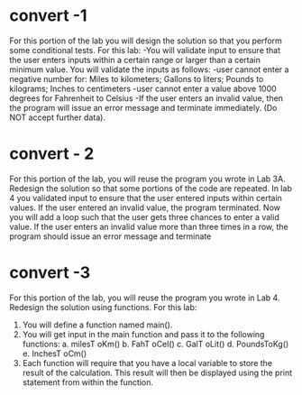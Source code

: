 # convert -1
For this portion of the lab you will design the solution so that you perform some conditional tests. For this lab:
-You will validate input to ensure that the user enters inputs within a certain range or larger than a certain minimum value. You will validate the inputs as follows:
-user cannot enter a negative number for:
Miles to kilometers; Gallons to liters; Pounds to kilograms; Inches to centimeters
-user cannot enter a value above 1000 degrees for Fahrenheit to Celsius
-If the user enters an invalid value, then the program will issue an error message and terminate immediately. (Do NOT accept further data).

# convert - 2


For this portion of the lab, you will reuse the program you wrote in Lab 3A. Redesign the solution so that some portions of the code are repeated. In lab 4 you validated input to ensure that the user entered inputs within certain values. If the user entered an invalid value, the program terminated. Now you will add a loop such that the user gets three chances to enter a valid value. If the user enters an invalid value more than three times in a row, the program should issue an error message and terminate

# convert -3

For this portion of the lab, you will reuse the program you wrote in Lab 4. Redesign the solution using functions. For this lab:
1. You will define a function named main().
2. You will get input in the main function and pass it to the following functions:
a. milesT oKm() b. FahT oCel()
c. GalT oLit()
d. PoundsToKg() e. InchesT oCm()
3. Each function will require that you have a local variable to store the result of the calculation. This result will then be displayed using the print statement from within the function.

